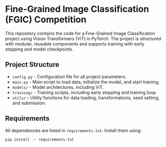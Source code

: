 # Fine-Grained Image Classification (FGIC) Competition

This repository contains the code for a Fine-Grained Image Classification project using Vision Transformers (ViT) in PyTorch. The project is structured with modular, reusable components and supports training with early stopping and model checkpoints.

## Project Structure

- `config.py` - Configuration file for all project parameters.
- `main.py` - Main script to load data, initialize the model, and start training.
- `models/` - Model architectures, including ViT.
- `training/` - Training scripts, including early stopping and training loop.
- `utils/` - Utility functions for data loading, transformations, seed setting, and submission.

## Requirements

All dependencies are listed in `requirements.txt`. Install them using:
```bash
pip install -r requirements.txt